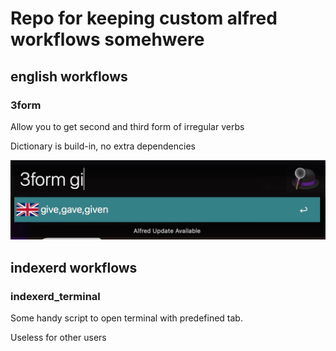 # Repo for keeping custom alfred workflows somehwere

## english workflows

### 3form

Allow you to get second and third form of irregular verbs

Dictionary is build-in, no extra dependencies

![3form example 2](./readme_img/3form_gi.jpg)

## indexerd workflows

### indexerd_terminal

Some handy script to open terminal with predefined tab.

Useless for other users

